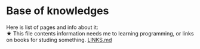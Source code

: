 # Base of knowledges

Here is list of pages and info about it:<br>
★ This file contents information needs me to learning programming, or links on books for studing something. [LINKS.md](/LINKS.md)



